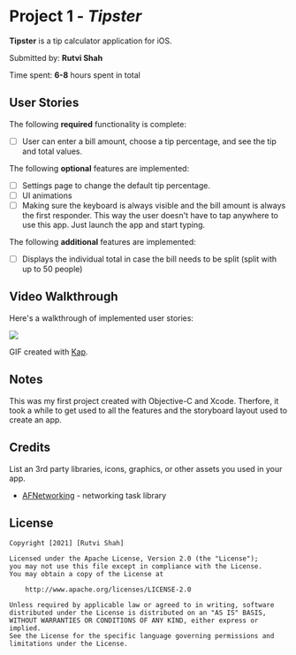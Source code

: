 # Project 1 - *Tipster*

**Tipster** is a tip calculator application for iOS.

Submitted by: **Rutvi Shah**

Time spent: **6-8** hours spent in total

## User Stories

The following **required** functionality is complete:

* [ ] User can enter a bill amount, choose a tip percentage, and see the tip and total values.

The following **optional** features are implemented:

* [ ] Settings page to change the default tip percentage.
* [ ] UI animations
* [ ] Making sure the keyboard is always visible and the bill amount is always the first responder. This way the user doesn't have to tap anywhere to use this app. Just launch the app and start typing.

The following **additional** features are implemented:

- [ ] Displays the individual total in case the bill needs to be split (split with up to 50 people)

## Video Walkthrough

Here's a walkthrough of implemented user stories:

![](Tipster.gif)

GIF created with [Kap](https://getkap.co/).

## Notes

This was my first project created with Objective-C and Xcode. Therfore, it took a while to get used to all the features and the storyboard layout used to create an app. 

## Credits

List an 3rd party libraries, icons, graphics, or other assets you used in your app.

- [AFNetworking](https://github.com/AFNetworking/AFNetworking) - networking task library

## License

    Copyright [2021] [Rutvi Shah]

    Licensed under the Apache License, Version 2.0 (the "License");
    you may not use this file except in compliance with the License.
    You may obtain a copy of the License at

        http://www.apache.org/licenses/LICENSE-2.0

    Unless required by applicable law or agreed to in writing, software
    distributed under the License is distributed on an "AS IS" BASIS,
    WITHOUT WARRANTIES OR CONDITIONS OF ANY KIND, either express or implied.
    See the License for the specific language governing permissions and
    limitations under the License.
